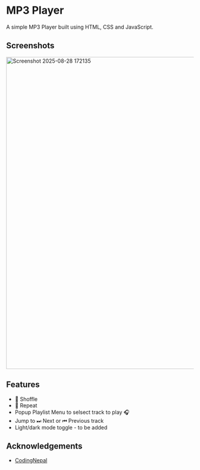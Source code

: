 
# MP3 Player

A simple MP3 Player built using HTML, CSS and JavaScript.




## Screenshots
<img width="598" height="836" alt="Screenshot 2025-08-28 172135" src="https://github.com/user-attachments/assets/be1afe8d-d829-4d56-958f-dbd62d55ab10" />



## Features

- 🔀️ Shoffle 
- 🔁 Repeat
- Popup Playlist Menu to selsect track to play 🎧
- Jump to ⏭ Next or ⏮ Previous track
- Light/dark mode toggle - to be added


## Acknowledgements

 - [CodingNepal](https://www.youtube.com/watch?v=1-CvPn4AbT4)
